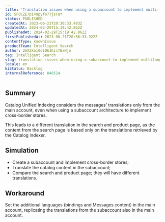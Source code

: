 ```yaml
---
title: 'Translation issues when using a subaccount to implement multi-language stores'
id: 5FOCZE7pI4npyfo7TjsFaY
status: PUBLISHED
createdAt: 2023-06-21T20:36:33.483Z
updatedAt: 2024-02-29T15:19:42.862Z
publishedAt: 2024-02-29T15:19:42.862Z
firstPublishedAt: 2023-06-21T20:36:33.922Z
contentType: knownIssue
productTeam: Intelligent Search
author: 2mXZkbi0oi061KicTExNjo
tag: Intelligent Search
slug: translation-issues-when-using-a-subaccount-to-implement-multilanguage-stores
locale: en
kiStatus: Backlog
internalReference: 848524
---
```


## Summary


Catalog Unified Indexing considers the messages' translations only from the main account, even when using a subaccount architecture to implement cross-border stores.

This leads to a different translation in the search and product page, as the content from the search page is based only on the translations retrieved by the Catalog Indexer.


##

## Simulation



- Create a subaccount and implement cross-border stores;
- Translate the catalog content in the subaccount;
- Compare the search and product page; they will have different translations.


##

## Workaround


Set the additional languages (bindings and Messages content) in the main account, replicating the translations from the subaccount also in the main account.





